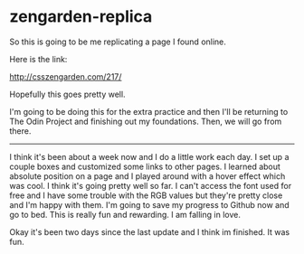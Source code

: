 # zengarden-replica
So this is going to be me replicating a page I found online. 

Here is the link:

http://csszengarden.com/217/

Hopefully this goes pretty well.

I'm going to be doing this for the extra practice and then I'll be returning to The Odin Project and finishing out my foundations. Then, we will go from there.

----------

I think it's been about a week now and I do a little work each day. I set up a couple boxes and customized some links to other pages. I learned about absolute position on a page and I played around with a hover effect which was cool. I think it's going pretty well so far. I can't access the font used for free and I have some trouble with the RGB values but they're pretty close and I'm happy with them. I'm going to save my progress to Github now and go to bed. This is really fun and rewarding. I am falling in love.

Okay it's been two days since the last update and I think im finished. It was fun.